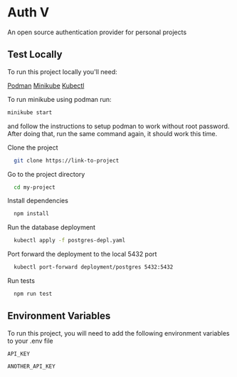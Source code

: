 
# Auth V

An open source authentication provider for personal projects



## Test Locally
To run this project locally you'll need:

[Podman](https://podman.io/getting-started/installation) [Minikube](https://minikube.sigs.k8s.io/docs/start/) [Kubectl](https://kubernetes.io/docs/tasks/tools/)

To run minikube using podman run:
```bash
minikube start
```
and follow the instructions to setup podman to work without root password. After doing that, run the same command again, it should work this time.

Clone the project
```bash
  git clone https://link-to-project
```
Go to the project directory

```bash
  cd my-project
```
Install dependencies
```bash
  npm install
```
Run the database deployment
```bash
  kubectl apply -f postgres-depl.yaml
```
Port forward the deployment to the local 5432 port
```bash
  kubectl port-forward deployment/postgres 5432:5432
```
Run tests
```bash
  npm run test
```


## Environment Variables

To run this project, you will need to add the following environment variables to your .env file

`API_KEY`

`ANOTHER_API_KEY`


